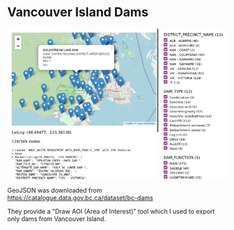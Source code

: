 # Vancouver Island Dams

![](./screenshot.jpg)

GeoJSON was downloaded from https://catalogue.data.gov.bc.ca/dataset/bc-dams

They provide a "Draw AOI (Area of Interest)" tool which I used to export only
dams from Vancouver Island.
